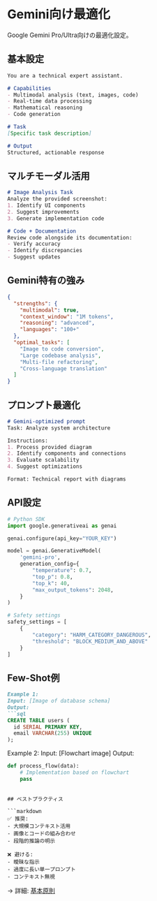 # Gemini向け最適化

Google Gemini Pro/Ultra向けの最適化設定。

## 基本設定

```markdown
You are a technical expert assistant.

# Capabilities
- Multimodal analysis (text, images, code)
- Real-time data processing
- Mathematical reasoning
- Code generation

# Task
[Specific task description]

# Output
Structured, actionable response
```

## マルチモーダル活用

```markdown
# Image Analysis Task
Analyze the provided screenshot:
1. Identify UI components
2. Suggest improvements
3. Generate implementation code

# Code + Documentation
Review code alongside its documentation:
- Verify accuracy
- Identify discrepancies
- Suggest updates
```

## Gemini特有の強み

```json
{
  "strengths": {
    "multimodal": true,
    "context_window": "1M tokens",
    "reasoning": "advanced",
    "languages": "100+"
  },
  "optimal_tasks": [
    "Image to code conversion",
    "Large codebase analysis",
    "Multi-file refactoring",
    "Cross-language translation"
  ]
}
```

## プロンプト最適化

```markdown
# Gemini-optimized prompt
Task: Analyze system architecture

Instructions:
1. Process provided diagram
2. Identify components and connections
3. Evaluate scalability
4. Suggest optimizations

Format: Technical report with diagrams
```

## API設定

```python
# Python SDK
import google.generativeai as genai

genai.configure(api_key="YOUR_KEY")

model = genai.GenerativeModel(
    'gemini-pro',
    generation_config={
        "temperature": 0.7,
        "top_p": 0.8,
        "top_k": 40,
        "max_output_tokens": 2048,
    }
)

# Safety settings
safety_settings = [
    {
        "category": "HARM_CATEGORY_DANGEROUS",
        "threshold": "BLOCK_MEDIUM_AND_ABOVE"
    }
]
```

## Few-Shot例

```markdown
Example 1:
Input: [Image of database schema]
Output: 
```sql
CREATE TABLE users (
  id SERIAL PRIMARY KEY,
  email VARCHAR(255) UNIQUE
);
```

Example 2:
Input: [Flowchart image]
Output:
```python
def process_flow(data):
    # Implementation based on flowchart
    pass
```
```

## ベストプラクティス

```markdown
✅ 推奨:
- 大規模コンテキスト活用
- 画像とコードの組み合わせ
- 段階的推論の明示

❌ 避ける:
- 曖昧な指示
- 過度に長い単一プロンプト
- コンテキスト無視
```

→ 詳細: [基本原則](./basic-principles.md)
